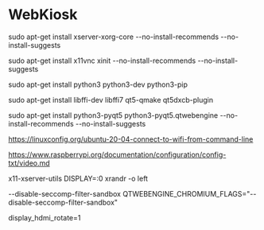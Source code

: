 # WebKiosk

sudo apt-get install xserver-xorg-core --no-install-recommends --no-install-suggests

sudo apt-get install x11vnc xinit --no-install-recommends --no-install-suggests

sudo apt-get install python3 python3-dev python3-pip

sudo apt-get install libffi-dev libffi7 qt5-qmake qt5dxcb-plugin

sudo apt-get install python3-pyqt5 python3-pyqt5.qtwebengine  --no-install-recommends --no-install-suggests

https://linuxconfig.org/ubuntu-20-04-connect-to-wifi-from-command-line


https://www.raspberrypi.org/documentation/configuration/config-txt/video.md

x11-xserver-utils 
DISPLAY=:0 xrandr -o left

--disable-seccomp-filter-sandbox
QTWEBENGINE_CHROMIUM_FLAGS="--disable-seccomp-filter-sandbox"


display_hdmi_rotate=1

